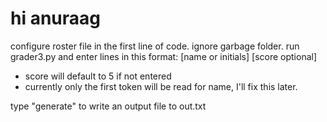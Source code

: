 # hi anuraag
configure roster file in the first line of code.
ignore garbage folder. run grader3.py and enter lines in this format:
[name or initials] [score optional]
 - score will default to 5 if not entered
 - currently only the first token will be read for name, I'll fix this later.

type "generate" to write an output file to out.txt
